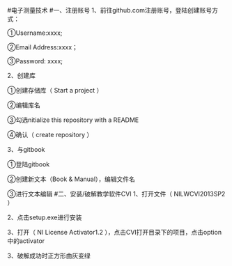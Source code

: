 #电子测量技术
#一、注册账号
1、前往github.com注册账号，登陆创建账号方式：

①Username:xxxx;

②Email Address:xxxx；

③Password: xxxx;

2、创建库

①创建存储库（ Start a project ）

②编辑库名

③勾选nitialize this repository with a README 


④确认（ create repository  ）


3、与gitbook

①登陆gitbook

②创建新文本（Book & Manual），编辑文件名

③进行文本编辑
#二、安装/破解教学软件CVI
1、打开文件（ NILWCVI2013SP2 ）

2、点击setup.exe进行安装

3、打开（ NI License Activator1.2 ），点击CVI打开目录下的项目，点击option 中的activator

3、破解成功时正方形由灰变绿
